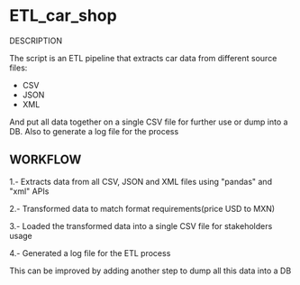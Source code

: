 # ETL_car_shop

DESCRIPTION

The script is an ETL pipeline that extracts car data from different source files:
- CSV
- JSON
- XML

And put all data together on a single CSV file for further use or dump into a DB.
Also to generate a log file for the process

## WORKFLOW

1.- Extracts data from all CSV, JSON and XML files using "pandas" and "xml" APIs

2.- Transformed data to match format requirements(price USD to MXN)

3.- Loaded the transformed data into a single CSV file for stakeholders usage

4.- Generated a log file for the ETL process

This can be improved by adding another step to dump all this data into a DB
